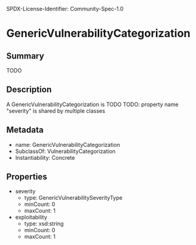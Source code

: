 SPDX-License-Identifier: Community-Spec-1.0

# GenericVulnerabilityCategorization

## Summary

TODO

## Description

A GenericVulnerabilityCategorization is TODO
TODO: property name "severity" is shared by multiple classes

## Metadata

- name: GenericVulnerabilityCategorization
- SubclassOf: VulnerabilityCategorization
- Instantiability: Concrete

## Properties

- severity
  - type: GenericVulnerabilitySeverityType
  - minCount: 0
  - maxCount: 1
- exploitability
  - type: xsd:string
  - minCount: 0
  - maxCount: 1

